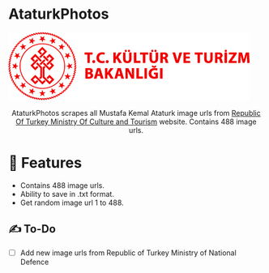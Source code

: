 # AtaturkPhotos

<img src='ktb_logo_.png' alt='Republic Of Turkey Ministry Of Culture and Tourism'>

<p align='center'>
AtaturkPhotos scrapes all Mustafa Kemal Ataturk image urls from <a href='https://www.ktb.gov.tr/TR-96576/ataturk-fotograflari.html'>Republic Of Turkey Ministry Of Culture and Tourism<a> website. Contains 488 image urls. 
<p>
  
# 📌 Features
  * Contains 488 image urls.
  * Ability to save in .txt format.
  * Get random image url 1 to 488.
  
## ✍️ To-Do
- [ ] Add new image urls from Republic of Turkey Ministry of National Defence
